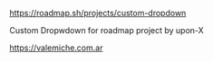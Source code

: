 https://roadmap.sh/projects/custom-dropdown

Custom Dropwdown for roadmap project by upon-X

https://valemiche.com.ar
